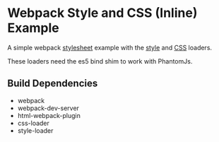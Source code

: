 # Webpack Style and CSS (Inline) Example

A simple webpack [stylesheet](https://webpack.github.io/docs/stylesheets.html)
example with the [style](https://github.com/webpack/style-loader) and
[CSS](https://github.com/webpack/css-loader) loaders.

These loaders need the es5 bind shim to work with PhantomJs.

## Build Dependencies

- webpack
- webpack-dev-server
- html-webpack-plugin
- css-loader
- style-loader
